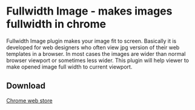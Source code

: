# Fullwidth Image - makes images fullwidth in chrome

Fullwidth Image plugin makes your image fit to screen. Basically it is developed for web designers who often view jpg version of their web templates in a browser. In most cases the images are wider than normal browser viewport or sometimes less wider. This plugin will help viewer to make opened image full width to current viewport.

## Download
[Chrome web store](https://chrome.google.com/webstore/detail/fullwidth-image/binnhbjoemjhkfedljnobbghgfbfppam?utm_source=chrome-app-launcher-info-dialog)

